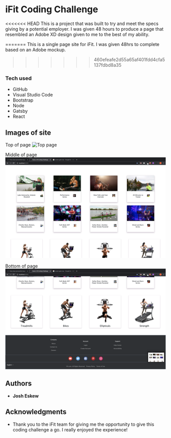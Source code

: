 # iFit Coding Challenge

<<<<<<< HEAD
This is a project that was built to try and meet the specs giving by a potential employer. I was given 48 hours to produce a page that resembled an Adobe XD design given to me to the best of my ability.

=======
This is a single page site for iFit. I was given 48hrs to complete based on an Adobe mockup.
>>>>>>> 460efeafe2d55a65af401fdd4cfa5137fdbd8a35

### Tech used

* GitHub
* Visual Studio Code
* Bootstrap
* Node
* Gatsby
* React

## Images of site

Top of page
![Top page](src/images/PageTop.png)

Middle of page
![Top page](src/images/PageMiddle.png)

Bottom of page
![Top page](src/images/PageBottom.png)




## Authors

- **Josh Eskew** 

## Acknowledgments

- Thank you to the iFit team for giving me the opportunity to give this coding challenge a go.
  I really enjoyed the experience!
